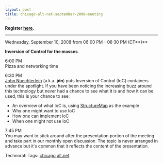 ```yaml
---
layout: post
title: chicago-alt-net-september-2008-meeting
---
```

**Register [here](http://altnetchicago.eventbrite.com/).**

****

Wednesday, September 10, 2008 from 06:00 PM - 08:30 PM (CT**)**

**Inversion of Control for the masses**

6:00 PM \
Pizza and networking time

6:30 PM \
[John Nuechterlein](http://www.blogcoward.com/) (a.k.a. **jdn**) puts
Inversion of Control (IoC) containers under the spotlight. If you have
been noticing the increasing buzz around this technology but never had a
chance to see what it is and how it can be used, this is your chance to
see:

-   An overview of what IoC is, using
    [StructureMap](http://structuremap.sourceforge.net/) as the example
-   Why one might want to use IoC
-   How one can implement IoC
-   When one might not use IoC

7:45 PM \
You may want to stick around after the presentation portion of the
meeting and take part in our monthly open discussion. The topic is never
arranged in advance but it's common that it reflects the content of the
presentation.

Technorati Tags:
[chicago](http://technorati.com/tags/chicago),[alt.net](http://technorati.com/tags/alt.net)
